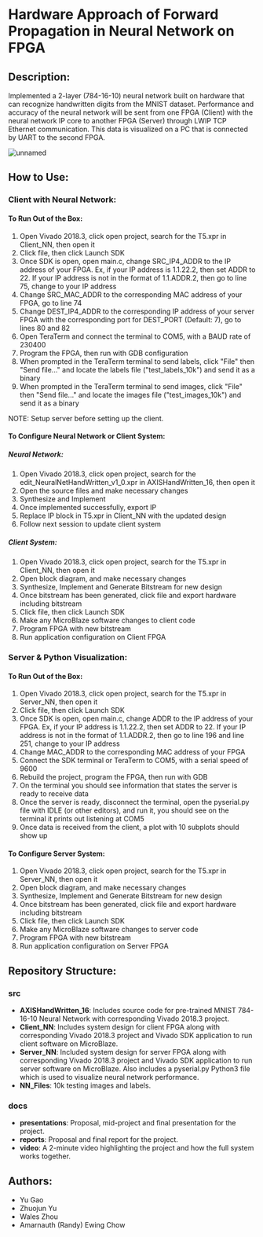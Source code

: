 # Hardware Approach of Forward Propagation in Neural Network on FPGA

## Description:
Implemented a 2-layer (784-16-10) neural network built on hardware that can recognize handwritten digits from the MNIST dataset. Performance and accuracy of the neural network will be sent from one FPGA (Client) with the neural network IP core to another FPGA (Server) through LWIP TCP Ethernet communication. This data is visualized on a PC that is connected by UART to the second FPGA.

![unnamed](https://user-images.githubusercontent.com/71918289/114693748-e9dec000-9ce7-11eb-8b89-381dd94d94c1.png)


## How to Use:
### Client with Neural Network:
#### To Run Out of the Box:
1. Open Vivado 2018.3, click open project, search for the T5.xpr in Client_NN, then open it
2. Click file, then click Launch SDK
3. Once SDK is open, open main.c, change SRC_IP4_ADDR to the IP address of your FPGA. Ex, if your IP address is 1.1.22.2, then set ADDR to 22. If your IP address is not in the format of 1.1.ADDR.2, then go to line 75, change to your IP address
4. Change SRC_MAC_ADDR to the corresponding MAC address of your FPGA, go to line 74
5. Change DEST_IP4_ADDR to the corresponding IP address of your server FPGA with the corresponding port for DEST_PORT (Default: 7), go to lines 80 and 82
6. Open TeraTerm and connect the terminal to COM5, with a BAUD rate of 230400
7. Program the FPGA, then run with GDB configuration
8. When prompted in the TeraTerm terminal to send labels, click "File" then "Send file..." and locate the labels file ("test_labels_10k") and send it as a binary
9. When prompted in the TeraTerm terminal to send images, click "File" then "Send file..." and locate the images file ("test_images_10k") and send it as a binary

NOTE: Setup server before setting up the client.

#### To Configure Neural Network or Client System:
##### Neural Network:
1. Open Vivado 2018.3, click open project, search for the edit_NeuralNetHandWritten_v1_0.xpr in AXISHandWritten_16, then open it
2. Open the source files and make necessary changes
3. Synthesize and Implement
4. Once implemented successfully, export IP
5. Replace IP block in T5.xpr in Client_NN with the updated design
6. Follow next session to update client system

##### Client System:
1. Open Vivado 2018.3, click open project, search for the T5.xpr in Client_NN, then open it
2. Open block diagram, and make necessary changes
3. Synthesize, Implement and Generate Bitstream for new design
4. Once bitstream has been generated, click file and export hardware including bitstream
5. Click file, then click Launch SDK
6. Make any MicroBlaze software changes to client code
7. Program FPGA with new bitstream
8. Run application configuration on Client FPGA

### Server & Python Visualization:
#### To Run Out of the Box:
1. Open Vivado 2018.3, click open project, search for the T5.xpr in Server_NN, then open it
2. Click file, then click Launch SDK
3. Once SDK is open, open main.c, change ADDR to the IP address of your FPGA. Ex, if your IP address is 1.1.22.2, then set ADDR to 22. If your IP address is not in the format of 1.1.ADDR.2, then go to line 196 and line 251, change to your IP address
4. Change MAC_ADDR to the corresponding MAC address of your FPGA
5. Connect the SDK terminal or TeraTerm to COM5, with a serial speed of 9600
6. Rebuild the project, program the FPGA, then run with GDB
7. On the terminal you should see information that states the server is ready to receive data
8. Once the server is ready, disconnect the terminal, open the pyserial.py file with IDLE (or other editors), and run it, you should see on the terminal it prints out listening at COM5
9. Once data is received from the client, a plot with 10 subplots should show up

#### To Configure Server System:
1. Open Vivado 2018.3, click open project, search for the T5.xpr in Server_NN, then open it
2. Open block diagram, and make necessary changes
3. Synthesize, Implement and Generate Bitstream for new design
4. Once bitstream has been generated, click file and export hardware including bitstream
5. Click file, then click Launch SDK
6. Make any MicroBlaze software changes to server code
7. Program FPGA with new bitstream
8. Run application configuration on Server FPGA

## Repository Structure:
### src
- **AXISHandWritten_16**: Includes source code for pre-trained MNIST 784-16-10 Neural Network with corresponding Vivado 2018.3 project.
- **Client_NN**: Includes system design for client FPGA along with corresponding Vivado 2018.3 project and Vivado SDK application to run client software on MicroBlaze.
- **Server_NN**: Included system design for server FPGA along with corresponding Vivado 2018.3 project and Vivado SDK application to run server software on MicroBlaze. Also includes a pyserial.py Python3 file which is used to visualize neural network performance.
- **NN_Files**: 10k testing images and labels.

### docs
- **presentations**: Proposal, mid-project and final presentation for the project.
- **reports**: Proposal and final report for the project.
- **video**: A 2-minute video highlighting the project and how the full system works together.

## Authors:
- Yu Gao
- Zhuojun Yu
- Wales Zhou
- Amarnauth (Randy) Ewing Chow


